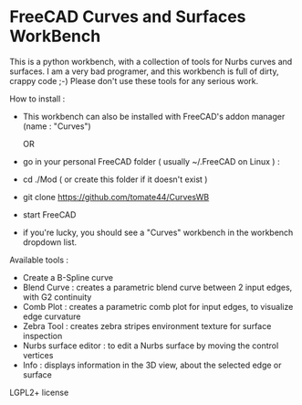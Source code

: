 # FreeCAD Curves and Surfaces WorkBench

This is a python workbench, with a collection of tools for Nurbs curves and surfaces.
I am a very bad programer, and this workbench is full of dirty, crappy code ;-)
Please don't use these tools for any serious work.

How to install :

- This workbench can also be installed with FreeCAD's addon manager (name : "Curves")

    OR

- go in your personal FreeCAD folder ( usually ~/.FreeCAD on Linux ) :
- cd ./Mod ( or create this folder if it doesn't exist )
- git clone https://github.com/tomate44/CurvesWB
- start FreeCAD
- if you're lucky, you should see a "Curves" workbench in the workbench dropdown list.


Available tools :

- Create a B-Spline curve 
- Blend Curve : creates a parametric blend curve between 2 input edges, with G2 continuity
- Comb Plot : creates a parametric comb plot for input edges, to visualize edge curvature
- Zebra Tool : creates zebra stripes environment texture for surface inspection
- Nurbs surface editor : to edit a Nurbs surface by moving the control vertices
- Info : displays information in the 3D view, about the selected edge or surface

LGPL2+ license
